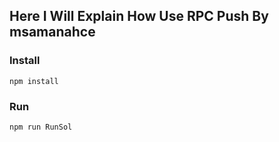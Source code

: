 ## Here I Will Explain How Use RPC Push By msamanahce


### Install

```
npm install
```

### Run

```
npm run RunSol
```

